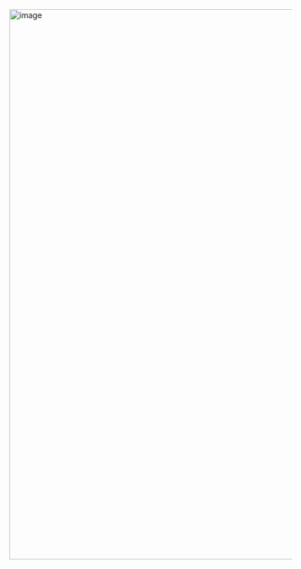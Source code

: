 <img width="981" alt="image" src="https://github.com/nhvanse/telecoin/assets/35824966/1967a8f4-69c7-4da7-acdf-9dc25222606b">

